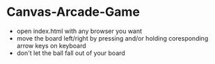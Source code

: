 # Canvas-Arcade-Game

* open index.html with any browser you want
* move the board left/right by pressing and/or holding coresponding arrow keys on keyboard
* don't let the ball fall out of your board
